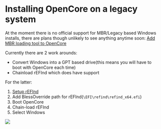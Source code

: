 # Installing OpenCore on a legacy system

At the moment there is no official support for MBR/Legacy based Windows installs, there are plans though unlikely to see anything anytime soon: [Add MBR loading tool to OpenCore](https://github.com/acidanthera/bugtracker/issues/912)

Currently there are 2 work arounds:

* Convert Windows into a GPT based drive(this means you will have to boot with OpenCore each time)
* Chainload rEFInd which does have support

For the latter:

1. [Setup rEFInd](https://www.rodsbooks.com/refind/installing.html)
2. Add BlessOverride path for rEFInd(`\EFI\refind\refind_x64.efi`)
3. Boot OpenCore
4. Chain-load rEFInd
5. Select Windows

![](../images/duet-md/blessoverride.png)
